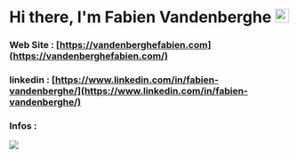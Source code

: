 # Hi there, I'm Fabien Vandenberghe <img src="https://media.giphy.com/media/hvRJCLFzcasrR4ia7z/giphy.gif" width="25px">


### Web Site : [https://vandenberghefabien.com](https://vandenberghefabien.com/)

### linkedin : [https://www.linkedin.com/in/fabien-vandenberghe/](https://www.linkedin.com/in/fabien-vandenberghe/)

### Infos :
![](https://img.shields.io/badge/OS-Mac-blue?style=flat&logo=apple)


<!-- <a href="https://github.com/BastosFab?tab=repositories">
  <img align="center" src="https://github-readme-stats.vercel.app/api/top-langs/?username=BastosFab&layout=compact" />
</a>

<a href="https://github.com/anuraghazra/github-readme-stats">
  <img align="center" src="https://github-readme-stats.vercel.app/api?username=BastosFab" />
</a> 

https://github.com/anuraghazra/github-readme-stats/blob/master/docs/readme_fr.md --!>


